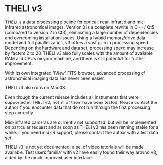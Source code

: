 # THELI v3

THELI is a data processing pipeline for optical, near-infrared and mid-infrared astronomical images. Version 3 is a complete rewrite in C++ / Qt5 (compared to version 2 in Qt3), eliminating a large number of dependencies and overcoming installation issues. Using a hybrid memory/drive data model and full parallelization, v3 offers a vast gain in processing speed. Depending on the hardware and data set, processing speed may increase by factors 2 to 20. THELI v3 also fully scales with the amount of available RAM and CPUs on your machine, and there is still potential for further improvement.

With its own integrated 'iView' FITS browser, advanced processing of astronomical imaging data has never been easier. 

THELI v3 also runs on MacOS.

Even though the current release includes all instruments that were supported in THELI v2, not all of them have been tested. Please contact the author if you encounter data that do not run through the first processing step correctly.

Mid-infrared cameras are currently not supported, but will be implemented on particular request and as soon as THELI v3 has been running stable for a while. If you need mid-IR support, please contact the author with a test data set.

THELI v3 is not yet documented; a set of video tutorials will be made available. Test users familiar with v2 have easily found their way around v3, aided by the much improved user interface.
